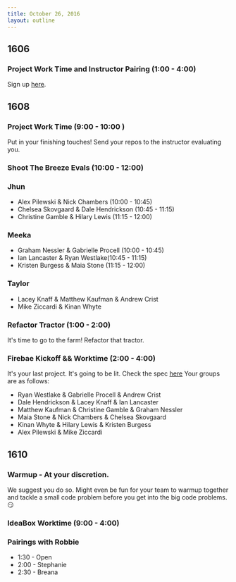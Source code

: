 ```yaml
---
title: October 26, 2016
layout: outline
---
```


## 1606

### Project Work Time and Instructor Pairing (1:00 - 4:00)

Sign up [here](https://docs.google.com/spreadsheets/d/1vD9v8nN-W4-forZTqca6fBcTSZnyU6kOcziJNnOQR8A/edit#gid=0).

## 1608

### Project Work Time (9:00 - 10:00 )

Put in your finishing touches! Send your repos to the instructor evaluating you.


### Shoot The Breeze Evals (10:00 - 12:00)

### Jhun

* Alex Pilewski & Nick Chambers (10:00 - 10:45)
* Chelsea Skovgaard & Dale Hendrickson (10:45 - 11:15)
* Christine Gamble & Hilary Lewis (11:15 - 12:00)

### Meeka

* Graham Nessler & Gabrielle Procell (10:00 - 10:45)
* Ian Lancaster & Ryan Westlake(10:45 - 11:15)
* Kristen Burgess & Maia Stone (11:15 - 12:00)

### Taylor

* Lacey Knaff & Matthew Kaufman & Andrew Crist  
* Mike Ziccardi & Kinan Whyte

### Refactor Tractor (1:00 - 2:00)

It's time to go to the farm! Refactor that tractor.

### Firebae Kickoff && Worktime (2:00 - 4:00)

It's your last project. It's going to be lit.
Check the spec [here]()
Your groups are as follows:

* Ryan Westlake & Gabrielle Procell & Andrew Crist
* Dale Hendrickson & Lacey Knaff & Ian Lancaster
* Matthew Kaufman & Christine Gamble & Graham Nessler
* Maia Stone & Nick Chambers & Chelsea Skovgaard
* Kinan Whyte & Hilary Lewis & Kristen Burgess
* Alex Pilewski & Mike Ziccardi

## 1610

### Warmup - At your discretion.
We suggest you do so. Might even be fun for your team to warmup together
and tackle a small code problem before you get into the big code
problems. :smirk:

### IdeaBox Worktime (9:00 - 4:00)

### Pairings with Robbie

* 1:30 - Open
* 2:00 - Stephanie
* 2:30 - Breana
